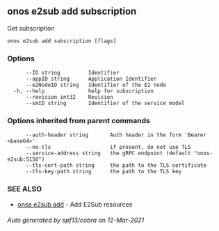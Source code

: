 ## onos e2sub add subscription

Get subscription

```
onos e2sub add subscription [flags]
```

### Options

```
      --ID string         Identifier
      --appID string      Application Identifier
      --e2NodeID string   Identifier of the E2 node
  -h, --help              help for subscription
      --revision int32    Revision
      --smID string       Identifier of the service model
```

### Options inherited from parent commands

```
      --auth-header string       Auth header in the form 'Bearer <base64>'
      --no-tls                   if present, do not use TLS
      --service-address string   the gRPC endpoint (default "onos-e2sub:5150")
      --tls-cert-path string     the path to the TLS certificate
      --tls-key-path string      the path to the TLS key
```

### SEE ALSO

* [onos e2sub add](onos_e2sub_add.md)	 - Add E2Sub resources

###### Auto generated by spf13/cobra on 12-Mar-2021
